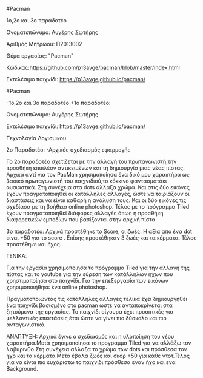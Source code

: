 #Pacman

1ο,2ο και 3ο παραδοτέο

Ονοματεπώνυμο: Αυγέρης Σωτήρης

Αριθμός Μητρώου: Π2013002

Θέμα εργασίας: "Pacman"

Κώδικας:https://github.com/p13avge/pacman/blob/master/index.html 

Εκτελέσιμο παιχνίδι: https://p13avge.github.io/pacman/

#Pacman
  
 -1ο,2ο και 3ο παραδοτέο
 +1ο παραδοτέο:
  
  Ονοματεπώνυμο: Αυγέρης Σωτήρης
  

  
  Εκτελέσιμο παιχνίδι: https://p13avge.github.io/pacman/
  
 Tεχνολογία Λογισμικου
 
 2ο Παραδοτέο: -Αρχικός σχεδιασμός εφαρμογής
 
 Το 2ο παραδοτέο σχετίζεται με την αλλαγή του πρωταγωνιστή,την προσθήκη επιπλέον αντικειμένων και τη δημιουργία μιας νέας πίστας. Αρχικά αντί για τον PacΜan χρησιμοποίησα ένα δικό μου χαρακτήρα ως βασικό πρωταγωνιστή του παιχνιδιού,το κόκκινο φαντασματάκι ουσιαστικά. Στη συνέχεια στα dots άλλαξα χρώμα. Και στις δύο εικόνες έχουν πραγματοποιηθεί οι κατάλληλες αλλαγές, ώστε να ταιριάζουν οι διαστάσεις και να είναι καθαρή η ανάλυση τους. Και οι δύο εικόνες τις σχεδίασα με τη βοήθεια online photoshop. Τέλος με το πρόγραμμα Tiled έχουν πραγματοποιηθεί διάφορες αλλαγές όπως η προσθήκη διαφορετικών εμποδίων που βασίζονται στην αρχική πίστα.
 
 3ο παραδοτέο:
 Αρχικά προστέθηκε το Score, οι ζωές. Η αξία απο ένα dot είναι +50 για το score . Επίσης προστέθηκαν 3 ζωές και τα κέρματα. Τέλος προστέθηκε και ήχος.
 
  ΓΕΝΙΚΑ:
 
 Για την εργασία χρησιμοποιησα το πρόγραμμα Tiled για την αλλαγή της πίστας και το youtube για την εύρεση των κατάλληλων ήχων που χρηστιμοποίησα  στο παιχνίδι. Για την επεξεργασία των εικόνων χρησιμοποιήθηκε ένα online photoshop.
 
 Πραγματοποιώντας τις κατάλληλες αλλαγές τελικά έχει δημιουργηθέι ένα παιχνίδι βασισμένο στο pacman ωστε να ανταποκρίνεται στα ζητούμενα της εργασίας. Το παιχνίδι σίγουρα έχει προοπτικές για μελλοντικές επεκτάσεις έτσι ώστε να γίνει πιο δύσκολο και πιο ανταγωνιστικό.
 
 ΑΝΑΠΤΥΞΗ:
 Αρχικά έγινε ο σχεδιασμός και η υλοποίηση του νέου χαρακτήρα.Μετά χρησιμοποίησα το προγραμμα Tiled για να αλλάξω τον λαβυρινθο.Στη συνέχεια αλλαξα το χρώμα των dots και πρόσθεσα τον ήχο και τα κέρματα.Μετα έβαλα ζωές και σκορ +50 για κάθε ντοτ.Τέλος για να είναι πιο ευχάριστω το παιχνίδι πρόσθεσα εναν ήχο και ενα Background.
